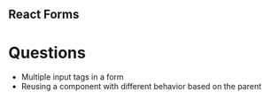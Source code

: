 ## React Forms 

# Questions

- Multiple input tags in a form
- Reusing a component with different behavior based on the parent
